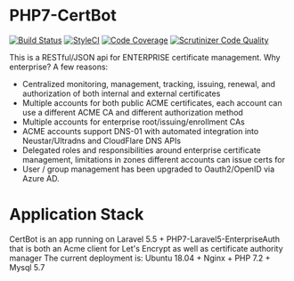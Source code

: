 # PHP7-CertBot
[![Build Status](https://scrutinizer-ci.com/g/PHP7-CertBot/PHP7-CertBot/badges/build.png?b=master)](https://scrutinizer-ci.com/g/PHP7-CertBot/PHP7-CertBot/build-status/master)
[![StyleCI](https://github.styleci.io/repos/62511938/shield?branch=master)](https://github.styleci.io/repos/62511938?branch=master)
[![Code Coverage](https://scrutinizer-ci.com/g/PHP7-CertBot/PHP7-CertBot/badges/coverage.png?b=master)](https://scrutinizer-ci.com/g/PHP7-CertBot/PHP7-CertBot/?branch=master)
[![Scrutinizer Code Quality](https://scrutinizer-ci.com/g/PHP7-CertBot/PHP7-CertBot/badges/quality-score.png?b=master)](https://scrutinizer-ci.com/g/PHP7-CertBot/PHP7-CertBot/?branch=master)

This is a RESTful/JSON api for ENTERPRISE certificate management. Why enterprise? A few reasons:
* Centralized monitoring, management, tracking, issuing, renewal, and authorization of both internal and external certificates
* Multiple accounts for both public ACME certificates, each account can use a different ACME CA and different authorization method
* Multiple accounts for enterprise root/issuing/enrollment CAs
* ACME accounts support DNS-01 with automated integration into Neustar/Ultradns and CloudFlare DNS APIs
* Delegated roles and responsibilities around enterprise certificate management, limitations in zones different accounts can issue certs for
* User / group management has been upgraded to Oauth2/OpenID via Azure AD.

# Application Stack
CertBot is an app running on Laravel 5.5 + PHP7-Laravel5-EnterpriseAuth that is both an Acme client for Let's Encrypt as well as certificate authority manager
The current deployment is: Ubuntu 18.04 + Nginx + PHP 7.2 + Mysql 5.7
